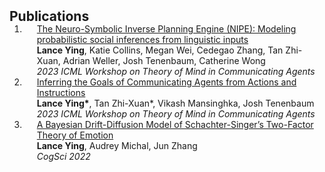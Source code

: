 <h2 id="publications" style="margin: 2px 0px -15px;">Publications</h2>

<div class="publications">
<ol class="bibliography">



<li>
<div class="pub-row">
  <div class="col-sm-9" style="position: relative;padding-right: 15px;padding-left: 20px;">
    <div class="title"><a href="https://icml.cc/virtual/2023/workshop/21489#wse-detail-27876"> The Neuro-Symbolic Inverse Planning Engine (NIPE): Modeling probabilistic social inferences from linguistic inputs </a></div>
    <div class="author"><strong>Lance Ying</strong>, Katie Collins, Megan Wei, Cedegao Zhang, Tan Zhi-Xuan, Adrian Weller, Josh Tenenbaum, Catherine Wong </div>
    <div class="periodical"><em>2023 ICML Workshop on Theory of Mind in Communicating Agents</em></div>
  </div>
</div>
</li>


<li>
<div class="pub-row">
  <div class="col-sm-9" style="position: relative;padding-right: 15px;padding-left: 20px;">
    <div class="title"><a href="https://icml.cc/virtual/2023/workshop/21489#wse-detail-27876"> 	Inferring the Goals of Communicating Agents from Actions and Instructions </a></div>
    <div class="author"><strong>Lance Ying*</strong>, Tan Zhi-Xuan*, Vikash Mansinghka, Josh Tenenbaum</div>
    <div class="periodical"><em>2023 ICML Workshop on Theory of Mind in Communicating Agents</em></div>
  </div>
</div>
</li>

<li>
<div class="pub-row">
  <div class="col-sm-9" style="position: relative;padding-right: 15px;padding-left: 20px;">
    <div class="title"><a href="https://escholarship.org/content/qt78h4n3r5/qt78h4n3r5.pdf">A Bayesian Drift-Diffusion Model of Schachter-Singer’s Two-Factor Theory of Emotion</a></div>
    <div class="author"><strong>Lance Ying</strong>, Audrey Michal, Jun Zhang</div>
    <div class="periodical"><em>CogSci 2022</em></div>
  </div>
</div>
</li>

  
<br>

</ol>
</div>
